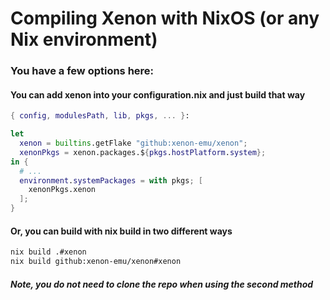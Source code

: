 # Compiling Xenon with NixOS (or any Nix environment)
### You have a few options here:
#### You can add xenon into your configuration.nix and just build that way
```nix
{ config, modulesPath, lib, pkgs, ... }:

let
  xenon = builtins.getFlake "github:xenon-emu/xenon";
  xenonPkgs = xenon.packages.${pkgs.hostPlatform.system};
in {
  # ...
  environment.systemPackages = with pkgs; [
    xenonPkgs.xenon
  ];
}
```
#### Or, you can build with nix build in two different ways
```bash
nix build .#xenon
nix build github:xenon-emu/xenon#xenon
```
##### Note, you do not need to clone the repo when using the second method